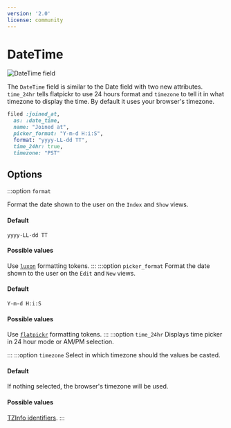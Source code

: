 ```yaml
---
version: '2.0'
license: community
---
```


# DateTime

<img :src="('/assets/img/fields/date-time.jpg')" alt="DateTime field" class="border mb-4" />

The `DateTime` field is similar to the Date field with two new attributes. `time_24hr` tells flatpickr to use 24 hours format and `timezone` to tell it in what timezone to display the time. By default it uses your browser's timezone.

```ruby
filed :joined_at,
  as: :date_time,
  name: "Joined at",
  picker_format: "Y-m-d H:i:S",
  format: "yyyy-LL-dd TT",
  time_24hr: true,
  timezone: "PST"
```

## Options

:::option `format`

Format the date shown to the user on the `Index` and `Show` views.

#### Default

`yyyy-LL-dd TT`

#### Possible values

Use [`luxon`](https://moment.github.io/luxon/#/formatting?id=table-of-tokens) formatting tokens.
:::
:::option `picker_format`
Format the date shown to the user on the `Edit` and `New` views.

#### Default

`Y-m-d H:i:S`

#### Possible values

Use [`flatpickr`](https://flatpickr.js.org/formatting) formatting tokens.
:::
:::option `time_24hr`
Displays time picker in 24 hour mode or AM/PM selection.

<!-- @include: ./common/default_boolean_false.md -->
:::
:::option `timezone`
Select in which timezone should the values be casted.

#### Default

If nothing selected, the browser's timezone will be used.

#### Possible values

[TZInfo identifiers](https://api.rubyonrails.org/classes/ActiveSupport/TimeZone.html).
:::
<!--@include: ./common/date_date_time_common.md-->